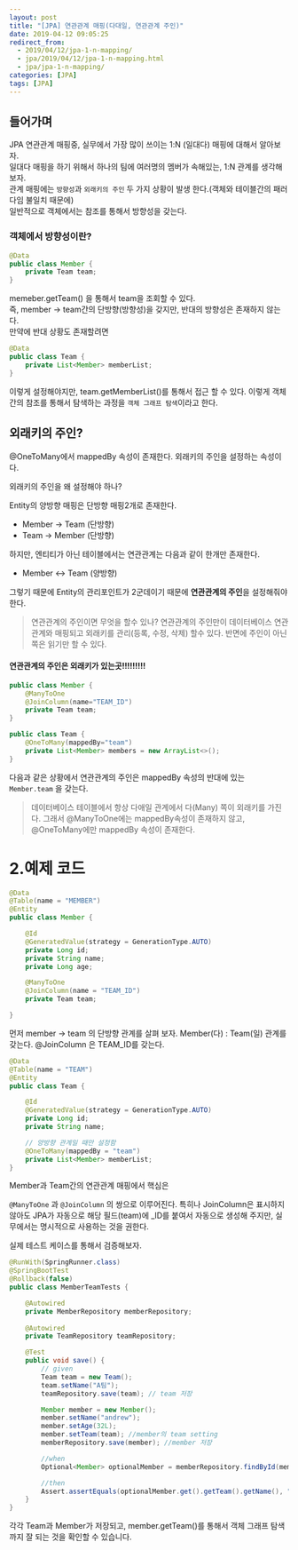 ```yaml
---
layout: post
title: "[JPA] 연관관계 매핑(다대일, 연관관계 주인)"
date: 2019-04-12 09:05:25
redirect_from:
  - 2019/04/12/jpa-1-n-mapping/
  - jpa/2019/04/12/jpa-1-n-mapping.html
  - jpa/jpa-1-n-mapping/
categories: [JPA]
tags: [JPA]
---
```


## 들어가며

JPA 연관관계 매핑중, 실무에서 가장 많이 쓰이는 1:N (일대다) 매핑에 대해서 알아보자.  
일대다 매핑을 하기 위해서 하나의 팀에 여러명의 멤버가 속해있는, 1:N 관계를 생각해보자.  
관계 매핑에는 `방향성`과 `외래키의 주인` 두 가지 상황이 발생 한다.(객체와 테이블간의 패러다임 불일치 때문에)  
일반적으로 객체에서는 참조를 통해서 방향성을 갖는다.

### 객체에서 방향성이란?

```java
@Data
public class Member {
    private Team team;
}
```

memeber.getTeam() 을 통해서 team을 조회할 수 있다.  
즉, member -> team간의 단방향(방향성)을 갖지만, 반대의 방향성은 존재하지 않는다.  
만약에 반대 상황도 존재할려면

```java
@Data
public class Team {
    private List<Member> memberList;
}
```

이렇게 설정해야지만, team.getMemberList()를 통해서 접근 할 수 있다. 이렇게 객체간의 참조를 통해서 탐색하는 과정을 `객체 그래프 탐색`이라고 한다.

## 외래키의 주인? 

@OneToMany에서 mappedBy 속성이 존재한다. 외래키의 주인을 설정하는 속성이다. 


외래키의 주인을 왜 설정해야 하나? 

Entity의 양방향 매핑은 단방향 매핑2개로 존재한다. 
- Member -> Team (단방향)
- Team -> Member (단방향)

하지만, 엔티티가 아닌 테이블에서는 연관관계는 다음과 같이 한개만 존재한다.
- Member <-> Team (양방향)

그렇기 때문에 Entity의 관리포인트가 2군데이기 때문에 **연관관계의 주인**을 설정해줘야 한다. 

> 연관관계의 주인이면 무엇을 할수 있나? 
> 연관관계의 주인만이 데이터베이스 연관관계와 매핑되고 외래키를 관리(등록, 수정, 삭제) 할수 있다. 반면에 주인이 아닌 쪽은 읽기만 할 수 있다. 


#### 연관관계의 주인은 외래키가 있는곳!!!!!!!!!
```java
public class Member {
    @ManyToOne
    @JoinColumn(name="TEAM_ID")
    private Team team;
}
```

```java
public class Team {
    @OneToMany(mappedBy="team")
    private List<Member> members = new ArrayList<>();
}
```

다음과 같은 상황에서 연관관계의 주인은 mappedBy 속성의 반대에 있는 `Member.team` 을 갖는다.

> 데이터베이스 테이블에서 항상 다애일 관계에서 다(Many) 쪽이 외래키를 가진다. 그래서 @ManyToOne에는 mappedBy속성이 존재하지 않고, @OneToMany에만 mappedBy 속성이 존재한다.

# 2.예제 코드

```java
@Data
@Table(name = "MEMBER")
@Entity
public class Member {

    @Id
    @GeneratedValue(strategy = GenerationType.AUTO)
    private Long id;
    private String name;
    private Long age;

    @ManyToOne
    @JoinColumn(name = "TEAM_ID")
    private Team team;

}
```

먼저 member -> team 의 단방향 관계를 살펴 보자.
Member(다) : Team(일) 관계를 갖는다. @JoinColumn 은 TEAM_ID를 갖는다.

```java
@Data
@Table(name = "TEAM")
@Entity
public class Team {

    @Id
    @GeneratedValue(strategy = GenerationType.AUTO)
    private Long id;
    private String name;

    // 양방향 관계일 때만 설정함
    @OneToMany(mappedBy = "team")
    private List<Member> memberList;
}
```

Member과 Team간의 연관관계 매핑에서 핵심은

`@ManyToOne` 과 `@JoinColumn` 의 쌍으로 이루어진다. 특히나 JoinColumn은 표시하지 않아도 JPA가 자동으로 해당 필드(team)에 \_ID를 붙여서 자동으로 생성해 주지만, 실무에서는 명시적으로 사용하는 것을 권한다.


실제 테스트 케이스를 통해서 검증해보자.

```java
@RunWith(SpringRunner.class)
@SpringBootTest
@Rollback(false)
public class MemberTeamTests {

    @Autowired
    private MemberRepository memberRepository;
    
    @Autowired
    private TeamRepository teamRepository;

    @Test
    public void save() {
        // given
        Team team = new Team();
        team.setName("A팀");
        teamRepository.save(team); // team 저장

        Member member = new Member();
        member.setName("andrew");
        member.setAge(32L);
        member.setTeam(team); //member의 team setting
        memberRepository.save(member); //member 저장

        //when
        Optional<Member> optionalMember = memberRepository.findById(member.getId());

        //then
        Assert.assertEquals(optionalMember.get().getTeam().getName(), "A팀");
    }
}
```

각각 Team과 Member가 저장되고, member.getTeam()를 통해서 객체 그래프 탐색까지 잘 되는 것을 확인할 수 있습니다.
